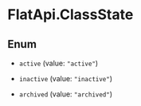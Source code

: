 # FlatApi.ClassState

## Enum


* `active` (value: `"active"`)

* `inactive` (value: `"inactive"`)

* `archived` (value: `"archived"`)


